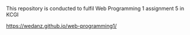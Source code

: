 This repository is conducted to fulfil Web Programming 1 assignment 5 in KCGI

https://wedanz.github.io/web-programming1/
